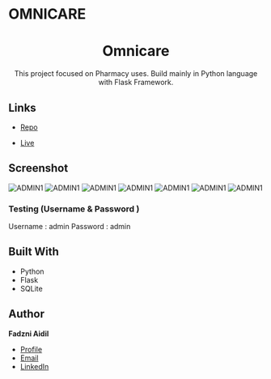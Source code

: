 # OMNICARE


<h1 align="center">Omnicare</h1>

<p align="center">This project focused on Pharmacy uses. Build mainly in Python language with Flask Framework.</p>

## Links

- [Repo](https://github.com/fadzniaidil/Omnicare "Omnicare Repo")

- [Live](<https://omnicare.onrender.com/> "Live View")

## Screenshot
![ADMIN1](https://github.com/fadzniaidil/image/blob/main/Omnicare/file1.png)
![ADMIN1](https://github.com/fadzniaidil/image/blob/main/Omnicare/file2.png)
![ADMIN1](https://github.com/fadzniaidil/image/blob/main/Omnicare/file3.png)
![ADMIN1](https://github.com/fadzniaidil/image/blob/main/Omnicare/file4.png)
![ADMIN1](https://github.com/fadzniaidil/image/blob/main/Omnicare/file5.png)
![ADMIN1](https://github.com/fadzniaidil/image/blob/main/Omnicare/file6.png)
![ADMIN1](https://github.com/fadzniaidil/image/blob/main/Omnicare/file7.png)



### Testing (Username & Password )
Username : admin
Password : admin


## Built With

- Python
- Flask
- SQLite


## Author

**Fadzni Aidil**

- [Profile](https://github.com/fadzniaidil "Fadzni Aidil")
- [Email](mailto:aidilfadzni@gmail.com?subject=Hi "Hi!")
- [LinkedIn](https://www.linkedin.com/in/aidilfadzni/ "Fadzni Aidil")


